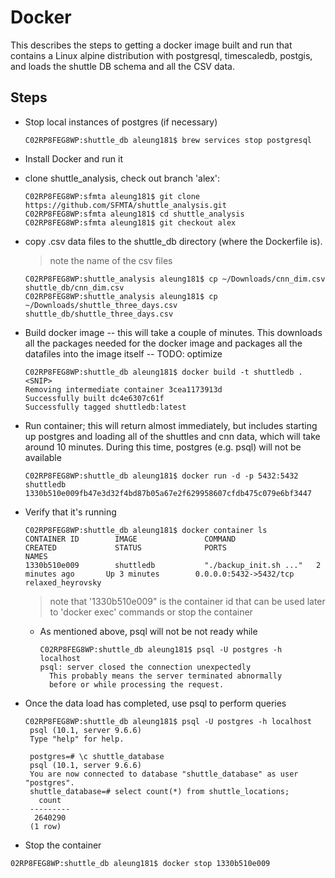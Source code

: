 # Docker

This describes the steps to getting a docker image built and run that contains a Linux alpine distribution with postgresql, timescaledb, postgis, and loads the shuttle DB schema and all the CSV data.

## Steps

* Stop local instances of postgres (if necessary)
  ```
  C02RP8FEG8WP:shuttle_db aleung181$ brew services stop postgresql
  ```
  
* Install Docker and run it
* clone shuttle_analysis, check out branch 'alex':

  ```
  C02RP8FEG8WP:sfmta aleung181$ git clone https://github.com/SFMTA/shuttle_analysis.git
  C02RP8FEG8WP:sfmta aleung181$ cd shuttle_analysis
  C02RP8FEG8WP:sfmta aleung181$ git checkout alex
  ```

* copy .csv data files to the shuttle_db directory (where the Dockerfile is). 

  > note the name of the csv files

  ```
  C02RP8FEG8WP:shuttle_analysis aleung181$ cp ~/Downloads/cnn_dim.csv shuttle_db/cnn_dim.csv
  C02RP8FEG8WP:shuttle_analysis aleung181$ cp ~/Downloads/shuttle_three_days.csv shuttle_db/shuttle_three_days.csv
  ```

* Build docker image -- this will take a couple of minutes. This downloads all the packages needed for the docker image and packages all the datafiles into the image itself -- TODO: optimize

  ```
  C02RP8FEG8WP:shuttle_db aleung181$ docker build -t shuttledb .
  <SNIP>
  Removing intermediate container 3cea1173913d
  Successfully built dc4e6307c61f
  Successfully tagged shuttledb:latest
  ```

* Run container; this will return almost immediately, but includes starting up postgres and loading all of the shuttles and cnn data, which will take around 10 minutes. During this time, postgres (e.g. psql) will not be available

  ```
  C02RP8FEG8WP:shuttle_db aleung181$ docker run -d -p 5432:5432 shuttledb
  1330b510e009fb47e3d32f4bd87b05a67e2f629958607cfdb475c079e6bf3447
  ```
  
* Verify that it's running

  ```
  C02RP8FEG8WP:shuttle_db aleung181$ docker container ls
  CONTAINER ID        IMAGE               COMMAND                  CREATED             STATUS              PORTS                    NAMES
  1330b510e009        shuttledb           "./backup_init.sh ..."   2 minutes ago       Up 3 minutes        0.0.0.0:5432->5432/tcp   relaxed_heyrovsky
  ```
  
  > note that '1330b510e009" is the container id that can be used later to 'docker exec' commands or stop the container

  * As mentioned above, psql will not be not ready while 
    ```
    C02RP8FEG8WP:shuttle_db aleung181$ psql -U postgres -h localhost 
    psql: server closed the connection unexpectedly
      This probably means the server terminated abnormally
      before or while processing the request.
    ```
 * Once the data load has completed, use psql to perform queries
 
   ```
   C02RP8FEG8WP:shuttle_db aleung181$ psql -U postgres -h localhost 
    psql (10.1, server 9.6.6)
    Type "help" for help.

    postgres=# \c shuttle_database
    psql (10.1, server 9.6.6)
    You are now connected to database "shuttle_database" as user "postgres".
    shuttle_database=# select count(*) from shuttle_locations;
      count  
    ---------
     2640290
    (1 row)

   ```
   
 * Stop the container
 ```
 02RP8FEG8WP:shuttle_db aleung181$ docker stop 1330b510e009
 ```
